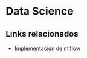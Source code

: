 # Data Science

## Links relacionados

- [Implementación de mlflow](https://github.com/PiConsulting/Pensadero/tree/master/Eventos/2020/2020-03-06_wids_mlflow) 
